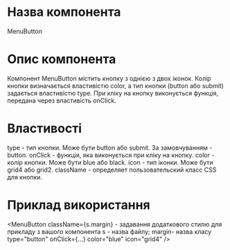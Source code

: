 # Назва компонента

MenuButton

# Опис компонента

Компонент MenuButton містить кнопку з однією з двох іконок. Колір кнопки визначається властивістю color, а тип кнопки (button або submit) задається властивістю type. При кліку на кнопку виконується функція, передана через властивість onClick.

# Властивості

type - тип кнопки. Може бути button або submit. За замовчуванням - button.
onClick - функція, яка виконується при кліку на кнопку.
color - колір кнопки. Може бути blue або black.
icon - тип іконки. Може бути grid4 або grid2.
className - определяет пользовательский класс CSS для кнопки.

# Приклад використання

<MenuButton
className={s.margin} - задавання додаткового стилю для прикладу з вашого компонента s - назва файлу; margin- назва класу
type="button"
onClick={...}
color="blue"
icon="grid4"
/>
